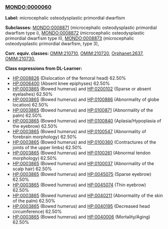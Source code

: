 
### [MONDO:0000060](http://purl.obolibrary.org/obo/MONDO_0000060)
**Label:** microcephalic osteodysplastic primordial dwarfism

**Subclasses:** [MONDO:0008871](http://purl.obolibrary.org/obo/MONDO_0008871) (microcephalic osteodysplastic primordial dwarfism type i), [MONDO:0008872](http://purl.obolibrary.org/obo/MONDO_0008872) (microcephalic osteodysplastic primordial dwarfism type II), [MONDO:0008873](http://purl.obolibrary.org/obo/MONDO_0008873) (microcephalic osteodysplastic primordial dwarfism, type 3), 

**Corr. equiv. classes:** [OMIM:210710](http://purl.obolibrary.org/obo/OMIM_210710), [OMIM:210720](http://purl.obolibrary.org/obo/OMIM_210720), [Orphanet:2637](http://www.orpha.net/ORDO/Orphanet_2637), [OMIM:210730](http://purl.obolibrary.org/obo/OMIM_210730), 

**Class expressions from DL-Learner:**

- [HP:0008826](http://purl.obolibrary.org/obo/HP_0008826) (Dislocation of the femoral head) 62.50%
- [HP:0006400](http://purl.obolibrary.org/obo/HP_0006400) (Absent knee epiphyses) 62.50%
- [HP:0003865](http://purl.obolibrary.org/obo/HP_0003865) (Bowed humerus) and [HP:0200102](http://purl.obolibrary.org/obo/HP_0200102) (Sparse or absent eyelashes) 62.50%
- [HP:0003865](http://purl.obolibrary.org/obo/HP_0003865) (Bowed humerus) and [HP:0100886](http://purl.obolibrary.org/obo/HP_0100886) (Abnormality of globe location) 62.50%
- [HP:0003865](http://purl.obolibrary.org/obo/HP_0003865) (Bowed humerus) and [HP:0100871](http://purl.obolibrary.org/obo/HP_0100871) (Abnormality of the palm) 62.50%
- [HP:0003865](http://purl.obolibrary.org/obo/HP_0003865) (Bowed humerus) and [HP:0100840](http://purl.obolibrary.org/obo/HP_0100840) (Aplasia/Hypoplasia of the eyebrow) 62.50%
- [HP:0003865](http://purl.obolibrary.org/obo/HP_0003865) (Bowed humerus) and [HP:0100547](http://purl.obolibrary.org/obo/HP_0100547) (Abnormality of forebrain morphology) 62.50%
- [HP:0003865](http://purl.obolibrary.org/obo/HP_0003865) (Bowed humerus) and [HP:0100360](http://purl.obolibrary.org/obo/HP_0100360) (Contractures of the joints of the upper limbs) 62.50%
- [HP:0003865](http://purl.obolibrary.org/obo/HP_0003865) (Bowed humerus) and [HP:0100261](http://purl.obolibrary.org/obo/HP_0100261) (Abnormal tendon morphology) 62.50%
- [HP:0003865](http://purl.obolibrary.org/obo/HP_0003865) (Bowed humerus) and [HP:0100037](http://purl.obolibrary.org/obo/HP_0100037) (Abnormality of the scalp hair) 62.50%
- [HP:0003865](http://purl.obolibrary.org/obo/HP_0003865) (Bowed humerus) and [HP:0045075](http://purl.obolibrary.org/obo/HP_0045075) (Sparse eyebrow) 62.50%
- [HP:0003865](http://purl.obolibrary.org/obo/HP_0003865) (Bowed humerus) and [HP:0045074](http://purl.obolibrary.org/obo/HP_0045074) (Thin eyebrow) 62.50%
- [HP:0003865](http://purl.obolibrary.org/obo/HP_0003865) (Bowed humerus) and [HP:0040211](http://purl.obolibrary.org/obo/HP_0040211) (Abnormality of the skin of the palm) 62.50%
- [HP:0003865](http://purl.obolibrary.org/obo/HP_0003865) (Bowed humerus) and [HP:0040195](http://purl.obolibrary.org/obo/HP_0040195) (Decreased head circumference) 62.50%
- [HP:0003865](http://purl.obolibrary.org/obo/HP_0003865) (Bowed humerus) and [HP:0040006](http://purl.obolibrary.org/obo/HP_0040006) (Mortality/Aging) 62.50%


